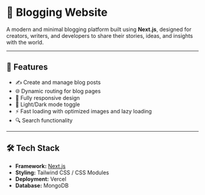 # 📝 Blogging Website

A modern and minimal blogging platform built using **Next.js**, designed for creators, writers, and developers to share their stories, ideas, and insights with the world.

---

## 🚀 Features

- ✍️ Create and manage blog posts 
- 🌐 Dynamic routing for blog pages
- 📱 Fully responsive design
- 🌙 Light/Dark mode toggle
- ⚡ Fast loading with optimized images and lazy loading
- 🔍 Search functionality 

---

## 🛠️ Tech Stack

- **Framework:** [Next.js](https://nextjs.org/)
- **Styling:** Tailwind CSS / CSS Modules
- **Deployment:** Vercel
- **Database:** MongoDB

